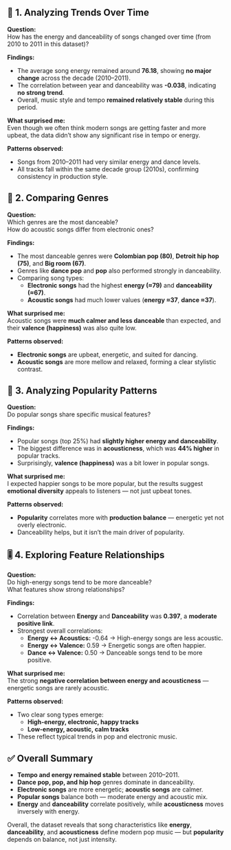 ## 🧩 1. Analyzing Trends Over Time

**Question:**  
How has the energy and danceability of songs changed over time (from 2010 to 2011 in this dataset)?

**Findings:**  
- The average song energy remained around **76.18**, showing **no major change** across the decade (2010–2011).  
- The correlation between year and danceability was **-0.038**, indicating **no strong trend**.  
- Overall, music style and tempo **remained relatively stable** during this period.

**What surprised me:**  
Even though we often think modern songs are getting faster and more upbeat, the data didn’t show any significant rise in tempo or energy.

**Patterns observed:**  
- Songs from 2010–2011 had very similar energy and dance levels.  
- All tracks fall within the same decade group (2010s), confirming consistency in production style.

## 🎵 2. Comparing Genres

**Question:**  
Which genres are the most danceable?  
How do acoustic songs differ from electronic ones?

**Findings:**  
- The most danceable genres were **Colombian pop (80)**, **Detroit hip hop (75)**, and **Big room (67)**.  
- Genres like **dance pop** and **pop** also performed strongly in danceability.  
- Comparing song types:
  - **Electronic songs** had the highest **energy (≈79)** and **danceability (≈67)**.  
  - **Acoustic songs** had much lower values (**energy ≈37**, **dance ≈37**).

**What surprised me:**  
Acoustic songs were **much calmer and less danceable** than expected, and their **valence (happiness)** was also quite low.

**Patterns observed:**  
- **Electronic songs** are upbeat, energetic, and suited for dancing.  
- **Acoustic songs** are more mellow and relaxed, forming a clear stylistic contrast.

## 🌟 3. Analyzing Popularity Patterns

**Question:**  
Do popular songs share specific musical features?

**Findings:**  
- Popular songs (top 25%) had **slightly higher energy and danceability**.  
- The biggest difference was in **acousticness**, which was **44% higher** in popular tracks.  
- Surprisingly, **valence (happiness)** was a bit lower in popular songs.

**What surprised me:**  
I expected happier songs to be more popular, but the results suggest **emotional diversity** appeals to listeners — not just upbeat tones.

**Patterns observed:**  
- **Popularity** correlates more with **production balance** — energetic yet not overly electronic.  
- Danceability helps, but it isn’t the main driver of popularity.


## 🎚️ 4. Exploring Feature Relationships

**Question:**  
Do high-energy songs tend to be more danceable?  
What features show strong relationships?

**Findings:**  
- Correlation between **Energy** and **Danceability** was **0.397**, a **moderate positive link**.  
- Strongest overall correlations:
  - **Energy ↔ Acoustics:** -0.64 → High-energy songs are less acoustic.  
  - **Energy ↔ Valence:** 0.59 → Energetic songs are often happier.  
  - **Dance ↔ Valence:** 0.50 → Danceable songs tend to be more positive.

**What surprised me:**  
The strong **negative correlation between energy and acousticness** — energetic songs are rarely acoustic.

**Patterns observed:**  
- Two clear song types emerge:
  - **High-energy, electronic, happy tracks**  
  - **Low-energy, acoustic, calm tracks**
- These reflect typical trends in pop and electronic music.


## ✅ Overall Summary

- **Tempo and energy remained stable** between 2010–2011.  
- **Dance pop, pop, and hip hop** genres dominate in danceability.  
- **Electronic songs** are more energetic; **acoustic songs** are calmer.  
- **Popular songs** balance both — moderate energy and acoustic mix.  
- **Energy** and **danceability** correlate positively, while **acousticness** moves inversely with energy.  

Overall, the dataset reveals that song characteristics like **energy**, **danceability**, and **acousticness** define modern pop music — but **popularity** depends on balance, not just intensity.
